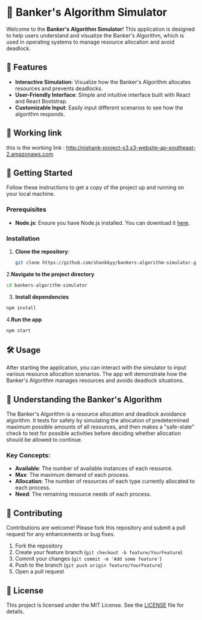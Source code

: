 # 🏦 Banker's Algorithm Simulator

Welcome to the **Banker's Algorithm Simulator**! This application is designed to help users understand and visualize the Banker's Algorithm, which is used in operating systems to manage resource allocation and avoid deadlock.

## 🌟 Features

- **Interactive Simulation**: Visualize how the Banker's Algorithm allocates resources and prevents deadlocks.
- **User-Friendly Interface**: Simple and intuitive interface built with React and React Bootstrap.
- **Customizable Input**: Easily input different scenarios to see how the algorithm responds.

## 📸 Working link
 this is the working link : http://nishank-project-s3.s3-website-ap-southeast-2.amazonaws.com
## 🚀 Getting Started

Follow these instructions to get a copy of the project up and running on your local machine.

### Prerequisites

- **Node.js**: Ensure you have Node.js installed. You can download it [here](https://nodejs.org/).

### Installation

1. **Clone the repository**:
   ```bash
   git clone https://github.com/shankkyy/bankers-algorithm-simulator.git
   ```
2.**Navigate to the project directory**

 ```bash
cd bankers-algorithm-simulator
   ```
3. **Install dependencies**
```bash
npm install
```
4.**Run the app**
```bash
npm start
```

## 🛠️ Usage

After starting the application, you can interact with the simulator to input various resource allocation scenarios. The app will demonstrate how the Banker's Algorithm manages resources and avoids deadlock situations.

## 📖 Understanding the Banker's Algorithm

The Banker's Algorithm is a resource allocation and deadlock avoidance algorithm. It tests for safety by simulating the allocation of predetermined maximum possible amounts of all resources, and then makes a "safe-state" check to test for possible activities before deciding whether allocation should be allowed to continue.

### Key Concepts:

- **Available**: The number of available instances of each resource.
- **Max**: The maximum demand of each process.
- **Allocation**: The number of resources of each type currently allocated to each process.
- **Need**: The remaining resource needs of each process.

## 🤝 Contributing

Contributions are welcome! Please fork this repository and submit a pull request for any enhancements or bug fixes.

1. Fork the repository
2. Create your feature branch (`git checkout -b feature/YourFeature`)
3. Commit your changes (`git commit -m 'Add some feature'`)
4. Push to the branch (`git push origin feature/YourFeature`)
5. Open a pull request

## 📝 License

This project is licensed under the MIT License. See the [LICENSE](LICENSE) file for details.


